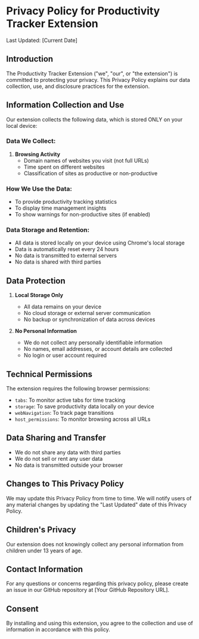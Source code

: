 # Privacy Policy for Productivity Tracker Extension

Last Updated: [Current Date]

## Introduction
The Productivity Tracker Extension ("we", "our", or "the extension") is committed to protecting your privacy. This Privacy Policy explains our data collection, use, and disclosure practices for the extension.

## Information Collection and Use
Our extension collects the following data, which is stored ONLY on your local device:

### Data We Collect:
1. **Browsing Activity**
   - Domain names of websites you visit (not full URLs)
   - Time spent on different websites
   - Classification of sites as productive or non-productive

### How We Use the Data:
- To provide productivity tracking statistics
- To display time management insights
- To show warnings for non-productive sites (if enabled)

### Data Storage and Retention:
- All data is stored locally on your device using Chrome's local storage
- Data is automatically reset every 24 hours
- No data is transmitted to external servers
- No data is shared with third parties

## Data Protection
1. **Local Storage Only**
   - All data remains on your device
   - No cloud storage or external server communication
   - No backup or synchronization of data across devices

2. **No Personal Information**
   - We do not collect any personally identifiable information
   - No names, email addresses, or account details are collected
   - No login or user account required

## Technical Permissions
The extension requires the following browser permissions:
- `tabs`: To monitor active tabs for time tracking
- `storage`: To save productivity data locally on your device
- `webNavigation`: To track page transitions
- `host_permissions`: To monitor browsing across all URLs

## Data Sharing and Transfer
- We do not share any data with third parties
- We do not sell or rent any user data
- No data is transmitted outside your browser

## Changes to This Privacy Policy
We may update this Privacy Policy from time to time. We will notify users of any material changes by updating the "Last Updated" date of this Privacy Policy.

## Children's Privacy
Our extension does not knowingly collect any personal information from children under 13 years of age.

## Contact Information
For any questions or concerns regarding this privacy policy, please create an issue in our GitHub repository at [Your GitHub Repository URL].

## Consent
By installing and using this extension, you agree to the collection and use of information in accordance with this policy.
